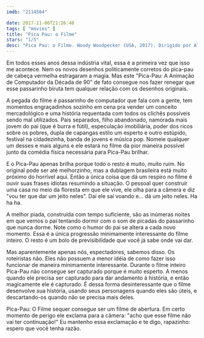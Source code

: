 ```yaml
---
imdb: "2114504"

date: 2017-11-06T21:26:48
tags: [ "movies" ]
title: "Pica Pau: o Filme"
stars: "1/5"
desc: "Pica Pau: o Filme. Woody Woodpecker (USA, 2017). Dirigido por Alex Zamm. Escrito por Alex Zamm, William Robertson, Walter Lantz, Ben Hardaway, Daniel Altiere, Steven Altiere. Com Timothy Omundson (Lance Walters), Thaila Ayala (Brittany), Eric Bauza (Woody Woodpecker), Graham Verchere (Tommy Walters), Jordana Largy (Samantha Bartlett), Scott McNeil (Nate Grimes), Adrian Glynn McMorran (Ottis Grimes), Chelsea Miller (Jill Ferguson), Jakob Davies (Lyle)."
---
```

Em todos esses anos dessa indústria vital, essa é a primeira vez que isso me acontece. Nem os novos desenhos politicamente corretos do pica-pau de cabeça vermelha estragaram a magia. Mas este "Pica-Pau: A Animação de Computador da Década de 90" de fato consegue nos fazer renegar que esse passarinho biruta tem qualquer relação com os desenhos originais.

A pegada do filme é passarinho de computador que fala com a gente, tem momentos engraçadinhos sozinho em cena pra vender um conceito mercadológico e uma história requentada com todos os clichês possíveis sendo mal utilizados. Pais separados, filho abandonado, namorada mais jovem do pai (que é burra e fútil), especulação imobiliária, poder dos ricos sobre os pobres, dupla de capangas estilo um esperto e outro estúpido, festival na cidadezinha, banda de jovens e música pop. Nomeie qualquer um desses e mais alguns e ele estará no filme da pior maneira possível junto da comédia física necessária para Pica-Pau brilhar.

E o Pica-Pau apenas brilha porque todo o resto é muito, muito ruim. No original pode ser até melhorzinho, mas a dublagem brasileira está muito próximo do horrível aqui. Então a única coisa que dá um respiro no filme é ouvir suas frases idiotas resumindo a situação. O pessoal quer construir uma casa no meio da floresta em que ele vive, ele olha para a câmera e diz "vou ter que dar um jeito neles". Daí ele sai voando e... dá um jeito neles. Ha ha ha.

A melhor piada, construída com tempo suficiente, são as inúmeras noites em que vemos o pai tentando dormir com o som de picadas do passarinho que nunca dorme. Note como o humor do pai se altera a cada novo momento. Essa é a única progressão minimamente interessante do filme inteiro. O resto é um bolo de previsibilidade que você já sabe onde vai dar.

Mas aparentemente apenas nós, espectadores, sabemos disso. Os roteiristas não. Eles não possuem a menor idéia de como fazer isso funcionar de maneira minimamente interessante. Durante o filme inteiro Pica-Pau não consegue ser capturado porque é muito esperto. A menos quando ele precisa ser capturado para dar andamento à história, e então magicamente ele é capturado. É dessa forma desinteressante que o filme desenvolve sua história, usando seus personagens quando eles são úteis, e descartando-os quando não se precisa mais deles.

Pica-Pau: O Filme sequer consegue ser um filme de abertura. Em certo momento de perigo ele exclama para a câmera: "acho que esse filme não vai ter continuação!" Eu mantenho essa exclamação e te digo, rapazinho: espero que você tenha razão.
